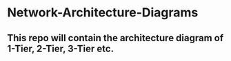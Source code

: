 # Network-Architecture-Diagrams

## This repo will contain the architecture diagram of 1-Tier, 2-Tier, 3-Tier etc.
